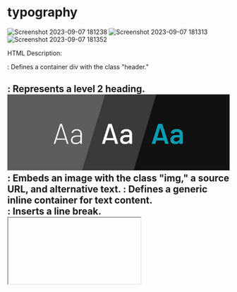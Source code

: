 # typography
![Screenshot 2023-09-07 181238](https://github.com/jaideepsingh0085/typography/assets/128147644/7e7c47f5-db86-4470-9538-e03b7205e11b)
![Screenshot 2023-09-07 181313](https://github.com/jaideepsingh0085/typography/assets/128147644/44ddb0ce-35bf-4226-ac98-c5d85ef4170c)
![Screenshot 2023-09-07 181352](https://github.com/jaideepsingh0085/typography/assets/128147644/5150ec57-648f-4f36-be5c-a603991abc72)

HTML Description:
<div class="header">: Defines a container div with the class "header."
<h2>: Represents a level 2 heading.
<img class="img" src="./1_O2y0S3eEMQQubPSx6JTmYA.png" alt="image">: Embeds an image with the class "img," a source URL, and alternative text.
<span>: Defines a generic inline container for text content.
<br>: Inserts a line break.
<iframe>: Embeds an external web page (YouTube video) with specified attributes for width, height, and source.
width, height, src, title, frameborder, allow, and allowfullscreen: Attributes that control the appearance and behavior of the embedded iframe, including dimensions, source URL, title, and permissions.

CSS Description:
.header: Targets elements with the class "header."
display: flex;: Uses the Flexbox layout model for its children.
flex-direction: column;: Sets the direction of the flex container to column, making child elements stack vertically.
align-items: center;: Aligns the child elements horizontally at the center.
font-family: Cambria, Cochin, Georgia, Times, 'Times New Roman', serif;: Specifies the font family for text content.
margin-left: 10px;: Adds a 10-pixel left margin.

.img: Targets elements with the class "img."
height: 240px;: Sets the height of the element to 240 pixels.
width: 720px;: Sets the width of the element to 720 pixels.

h2: Targets <h2> elements.
font-size: 1.5em;: Sets the font size to 1.5 times the parent font size.
margin-right: 110px;: Adds a 110-pixel right margin to the element.

span: Targets <span> elements.
width: 440px;: Sets the width of the element to 440 pixels.
color: #00000099;: Sets the text color with alpha transparency (#00000099), making it slightly transparent.
font-size: 98%;: Sets the font size to 98% of the parent font size.
